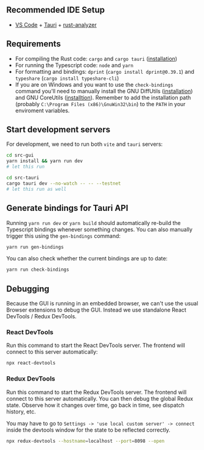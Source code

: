 ## Recommended IDE Setup

- [VS Code](https://code.visualstudio.com/) + [Tauri](https://marketplace.visualstudio.com/items?itemName=tauri-apps.tauri-vscode) + [rust-analyzer](https://marketplace.visualstudio.com/items?itemName=rust-lang.rust-analyzer)

## Requirements

- For compiling the Rust code: `cargo` and `cargo tauri` ([installation](https://v2.tauri.app/reference/cli/))
- For running the Typescript code: `node` and `yarn`
- For formatting and bindings: `dprint` (`cargo install dprint@0.39.1`) and `typeshare` (`cargo install typeshare-cli`)
- If you are on Windows and you want to use the `check-bindings` command you'll need to manually install the GNU DiffUtils ([installation](https://gnuwin32.sourceforge.net/packages/diffutils.htm)) and GNU CoreUtils ([installtion](https://gnuwin32.sourceforge.net/packages/coreutils.htm)). Remember to add the installation path (probably `C:\Program Files (x86)\GnuWin32\bin`) to the `PATH` in your enviroment variables.

## Start development servers

For development, we need to run both `vite` and `tauri` servers:

```bash
cd src-gui
yarn install && yarn run dev
# let this run
```

```bash
cd src-tauri
cargo tauri dev --no-watch -- -- --testnet
# let this run as well
```

## Generate bindings for Tauri API

Running `yarn run dev` or `yarn build` should automatically re-build the Typescript bindings whenever something changes. You can also manually trigger this using the `gen-bindings` command:

```bash
yarn run gen-bindings
```

You can also check whether the current bindings are up to date:

```bash
yarn run check-bindings
```

## Debugging

Because the GUI is running in an embedded browser, we can't use the usual Browser extensions to debug the GUI. Instead we use standalone React DevTools / Redux DevTools.

### React DevTools

Run this command to start the React DevTools server. The frontend will connect to this server automatically:

```bash
npx react-devtools
```

### Redux DevTools

Run this command to start the Redux DevTools server. The frontend will connect to this server automatically. You can then debug the global Redux state. Observe how it changes over time, go back in time, see dispatch history, etc.

You may have to go to `Settings -> 'use local custom server' -> connect` inside the devtools window for the state to be reflected correctly.

```bash
npx redux-devtools --hostname=localhost --port=8098 --open
```
